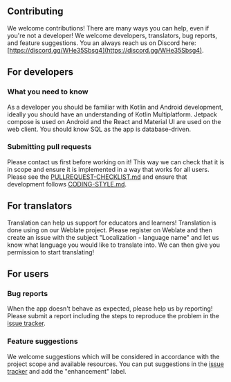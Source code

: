 ## Contributing

We welcome contributions! There are many ways you can help, even if you're not a developer! We
welcome developers, translators, bug reports, and feature suggestions. You an always reach us on
Discord here: [https://discord.gg/WHe35Sbsg4](https://discord.gg/WHe35Sbsg4).

## For developers

### What you need to know

As a developer you should be familiar with Kotlin and Android development, ideally you should have 
an understanding of Kotlin Multiplatform. Jetpack compose is used on Android and the React and
Material UI are used on the web client. You should know SQL as the app is database-driven.

### Submitting pull requests

Please contact us first before working on it! This way we can check that it is in scope and ensure
it is implemented in a way that works for all users. Please see the
[PULLREQUEST-CHECKLIST.md](PULLREQUEST-CHECKLIST.md) and ensure that development follows 
[CODING-STYLE.md](CODING-STYLE.md).

## For translators

Translation can help us support for educators and learners! Translation is done using on our Weblate
project. Please register on Weblate and then create an issue with the subject 
"Localization - language name" and let us know what language you would like to translate into. 
We can then give you permission to start translating!

## For users

### Bug reports

When the app doesn't behave as expected, please help us by reporting! Please submit a report 
including the steps to reproduce the problem in the 
[issue tracker](https://github.com/UstadMobile/UstadMobile/issues).

### Feature suggestions

We welcome suggestions which will be considered in accordance with the project scope and available
resources. You can put suggestions in the [issue tracker](https://github.com/UstadMobile/UstadMobile/issues)
and add the "enhancement" label.



